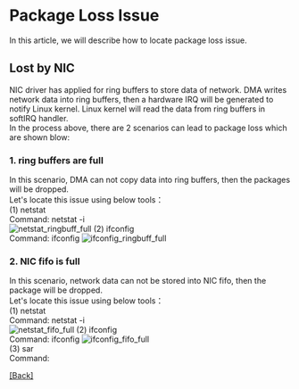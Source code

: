# Package Loss Issue
In this article, we will describe how to locate package loss issue.

## Lost by NIC
NIC driver has applied for ring buffers to store data of network. DMA writes network data into ring buffers, then a hardware IRQ will be generated to notify Linux kernel. Linux kernel will read the data from ring buffers in softIRQ handler.  
In the process above, there are 2 scenarios can lead to package loss which are shown blow:  
### 1. ring buffers are full
In this scenario, DMA can not copy data into ring buffers, then the packages will be dropped.  
Let's locate this issue using below tools：  
(1) netstat  
Command: netstat -i  
![netstat_ringbuff_full](https://github.com/Hankin-Liu/blogs/blob/master/performance_optimization/netstat_ring_buffer_full.png)
(2) ifconfig  
Command: ifconfig
![ifconfig_ringbuff_full](https://github.com/Hankin-Liu/blogs/blob/master/performance_optimization/ifconfig_ring_buffer_full.png)
### 2. NIC fifo is full
In this scenario, network data can not be stored into NIC fifo, then the package will be dropped.  
Let's locate this issue using below tools：  
(1) netstat  
Command: netstat -i  
![netstat_fifo_full](https://github.com/Hankin-Liu/blogs/blob/master/performance_optimization/netstat_fifo_full.png)
(2) ifconfig  
Command: ifconfig
![ifconfig_fifo_full](https://github.com/Hankin-Liu/blogs/blob/master/performance_optimization/ifconfig_fifo_full.png)  
(3) sar  
Command:   

[\[Back\]](https://github.com/Hankin-Liu/hankin.github.io/blob/master/performance_optimization/performance_optimization.md)